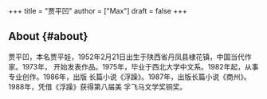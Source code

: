 +++
title = "贾平凹"
author = ["Max"]
draft = false
+++

## About {#about}

贾平凹，本名贾平娃，1952年2月21日出生于陕西省丹凤县棣花镇，中国当代作家。1973年，
开始发表作品。1975年，毕业于西北大学中文系。1982年起，从事专业创作。1986年，出版
长篇小说《浮躁》。1987年，出版长篇小说《商州》。1988年，凭借《浮躁》获得第八届美
孚飞马文学奖铜奖。